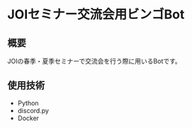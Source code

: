 # JOIセミナー交流会用ビンゴBot

## 概要

JOIの春季・夏季セミナーで交流会を行う際に用いるBotです。

## 使用技術

- Python
- discord.py
- Docker